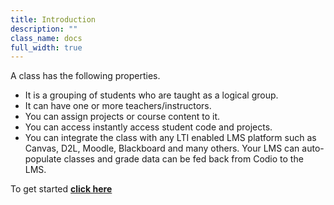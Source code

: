 ```yaml
---
title: Introduction
description: ""
class_name: docs
full_width: true
---
```


A class has the following properties.

- It is a grouping of students who are taught as a logical group.
- It can have one or more teachers/instructors.
- You can assign projects or course content to it.
- You can access instantly access student code and projects.
- You can integrate the class with any LTI enabled LMS platform such as Canvas, D2L, Moodle, Blackboard and many others. Your LMS can auto-populate classes and grade data can be fed back from Codio to the LMS.

To get started **[click here](/docs/classes/classmanagement/create-class/)**